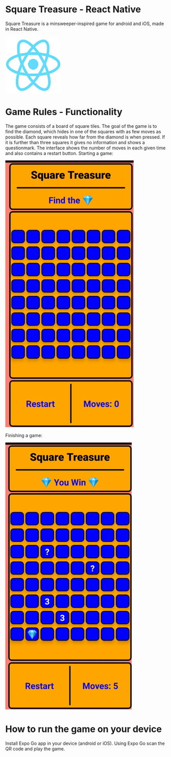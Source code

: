 # Square Treasure - React Native
Square Treasure is a minsweeper-inspired game for android and iOS, made in React Native.

![react_native](<assets/rn.png>)

# Game Rules - Functionality
The game consists of a board of square tiles. The goal of the game is to find the diamond,
which hides in one of the squares with as few moves as possible. Each square reveals how
far from the diamond is when pressed. If it is further than three squares it gives no 
information and shows a questionmark. The interface shows the number of moves in each given
time and also contains a restart button.
Starting a game:

![board_empty](<assets/board-empty.png>)

Finishing a game:

![board_end](<assets/board-end.png>)

# How to run the game on your device
Install Expo Go app in your device (android or iOS). Using Expo Go scan the QR code and
play the game.
